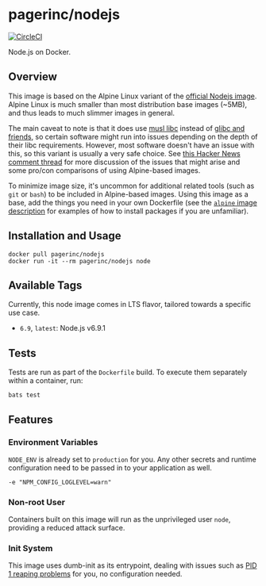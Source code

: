 # pagerinc/nodejs

[![CircleCI](https://circleci.com/gh/pagerinc/docker-nodejs.svg?style=svg)](https://circleci.com/gh/pagerinc/docker-nodejs)

Node.js on Docker.


## Overview

This image is based on the Alpine Linux variant of the [official Nodejs image](https://github.com/nodejs/docker-node). Alpine Linux is much smaller than most distribution base images (~5MB), and thus leads to much slimmer images in general.

The main caveat to note is that it does use [musl libc](http://www.musl-libc.org) instead of [glibc and friends](http://www.etalabs.net/compare_libcs.html), so certain software might run into issues depending on the depth of their libc requirements. However, most software doesn't have an issue with this, so this variant is usually a very safe choice. See [this Hacker News comment thread](https://news.ycombinator.com/item?id=10782897) for more discussion of the issues that might arise and some pro/con comparisons of using Alpine-based images.

To minimize image size, it's uncommon for additional related tools (such as `git` or `bash`) to be included in Alpine-based images. Using this image as a base, add the things you need in your own Dockerfile (see the [`alpine` image description](https://hub.docker.com/_/alpine/) for examples of how to install packages if you are unfamiliar).


## Installation and Usage

```
docker pull pagerinc/nodejs
docker run -it --rm pagerinc/nodejs node
```


## Available Tags

Currently, this node image comes in LTS flavor, tailored towards a specific use case.

* `6.9`, `latest`: Node.js v6.9.1


## Tests

Tests are run as part of the `Dockerfile` build. To execute them separately within a container, run:

```
bats test
```


## Features

### Environment Variables

`NODE_ENV` is already set to `production` for you. Any other secrets and runtime configuration need to be passed in to your application as well.

```
-e "NPM_CONFIG_LOGLEVEL=warn"
```


### Non-root User

Containers built on this image will run as the unprivileged user `node`, providing a reduced attack surface.


### Init System

This image uses dumb-init as its entrypoint, dealing with issues such as [PID 1
reaping problems](https://blog.phusion.nl/2015/01/20/docker-and-the-pid-1-zombie-reaping-problem/) for you, no configuration needed.
